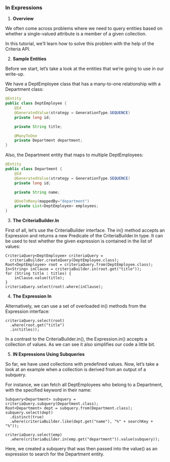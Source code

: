 ### In Expressions

1. **Overview**

We often come across problems where we need to query entities based on whether a single-valued attribute is a member of a given collection.

In this tutorial, we’ll learn how to solve this problem with the help of the Criteria API.

2. **Sample Entities**

Before we start, let’s take a look at the entities that we’re going to use in our write-up.

We have a DeptEmployee class that has a many-to-one relationship with a Department class:

```java
@Entity
public class DeptEmployee {
    @Id
    @GeneratedValue(strategy = GenerationType.SEQUENCE)
    private long id;

    private String title;

    @ManyToOne
    private Department department;
}   
```

Also, the Department entity that maps to multiple DeptEmployees:

```java
@Entity
public class Department {
    @Id
    @GeneratedValue(strategy = GenerationType.SEQUENCE)
    private long id;

    private String name;

    @OneToMany(mappedBy="department")
    private List<DeptEmployee> employees;
}
```

3. **The CriteriaBuilder.In**

First of all, let’s use the CriteriaBuilder interface. The in() method accepts an Expression and returns a new Predicate of the CriteriaBuilder.In type. It can be used to test whether the given expression is contained in the list of values:

```
CriteriaQuery<DeptEmployee> criteriaQuery = 
  criteriaBuilder.createQuery(DeptEmployee.class);
Root<DeptEmployee> root = criteriaQuery.from(DeptEmployee.class);
In<String> inClause = criteriaBuilder.in(root.get("title"));
for (String title : titles) {
    inClause.value(title);
}
criteriaQuery.select(root).where(inClause);
```

4. **The Expression In**

Alternatively, we can use a set of overloaded in() methods from the Expression interface:

```
criteriaQuery.select(root)
  .where(root.get("title")
  .in(titles));
```

In a contrast to the CriteriaBuilder.in(), the Expression.in() accepts a collection of values. As we can see it also simplifies our code a little bit.

5. **IN Expressions Using Subqueries**

So far, we have used collections with predefined values. Now, let’s take a look at an example when a collection is derived from an output of a subquery.

For instance, we can fetch all DeptEmployees who belong to a Department, with the specified keyword in their name:

```
Subquery<Department> subquery = criteriaQuery.subquery(Department.class);
Root<Department> dept = subquery.from(Department.class);
subquery.select(dept)
  .distinct(true)
  .where(criteriaBuilder.like(dept.get("name"), "%" + searchKey + "%"));

criteriaQuery.select(emp)
  .where(criteriaBuilder.in(emp.get("department")).value(subquery));
```

Here, we created a subquery that was then passed into the value() as an expression to search for the Department entity.
